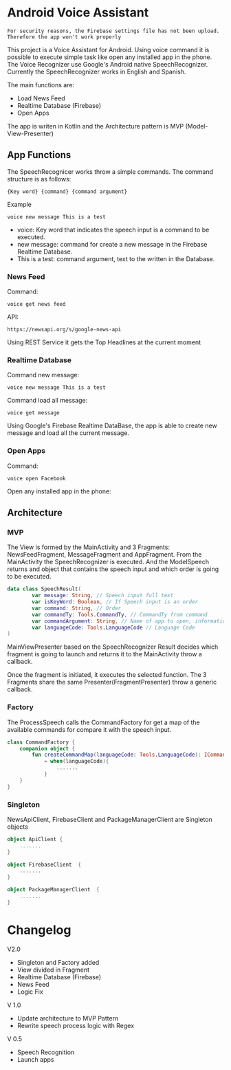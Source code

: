 # Android Voice Assistant

```
For security reasons, the Firebase settings file has not been upload. Therefore the app won't work properly
```

This project is a Voice Assistant for Android. Using voice command it is possible to execute simple task like open any installed app in the phone.
The Voice Recognizer use Google's Android native SpeechRecognizer.
Currently the SpeechRecognizer works in English and Spanish.

The main functions are:

- Load News Feed
- Realtime Database (Firebase)
- Open Apps

The app is writen in Kotlin and the Architecture pattern is MVP (Model-View-Presenter)

## App Functions
The SpeechRecognicer works throw a simple commands.
The command structure is as follows:

```
{Key word} {command} {command argument}
```

Example

```
voice new message This is a test
```
- voice: Key word that indicates the speech input is a command to be executed.
- new message: command for create a new message in the Firebase Realtime Database.
- This is a test: command argument, text to the written in the Database.

### News Feed
Command:

```
voice get news feed
```

API:

```
https://newsapi.org/s/google-news-api
```

Using REST Service it gets the Top Headlines at the current moment

### Realtime Database
Command new message:

```
voice new message This is a test
```

Command load all message:

```
voice get message
```

Using Google's Firebase Realtime DataBase, the app is able to create new message and load all the current message.

### Open Apps
Command:

```
voice open Facebook
```

Open any installed app in the phone:

## Architecture

### MVP
The View is formed by the MainActivity and 3 Fragments: NewsFeedFragment, MessageFragment and AppFragment.
From the MainActivity the SpeechRecognizer is executed. And the ModelSpeech returns and object that contains the speech input and which order is going to be executed.

```kotlin
data class SpeechResult(
        var message: String, // Speech input full text
        var isKeyWord: Boolean, // If Speech input is an order
        var command: String, // Order 
        var commandTy: Tools.CommandTy, // CommandTy from command
        var commandArgument: String, // Name of app to open, information to seach in internet
        var languageCode: Tools.LanguageCode // Language Code
)
```

MainViewPresenter based on the SpeechRecognizer Result decides which fragment is going to launch and returns it to the MainActivity throw a callback.

Once the fragment is initiated, it executes the selected function. The 3 Fragments share the same Presenter(FragmentPresenter) throw a generic callback.

### Factory
The ProcessSpeech calls the CommandFactory for get a map of the available commands for compare it with the speech input. 

```kotlin
class CommandFactory {
    companion object {
        fun createCommandMap(languageCode: Tools.LanguageCode): ICommandFactory
            = when(languageCode){
                .......
            }
    }
}
```

### Singleton
NewsApiClient, FirebaseClient and PackageManagerClient are Singleton objects

```kotlin
object ApiClient {
    .......
}
```

```kotlin
object FirebaseClient  {
    .......
}
```

```kotlin
object PackageManagerClient  {
    .......
}
```

# Changelog
V2.0
  - Singleton and Factory added
  - View divided in Fragment 
  - Realtime Database (Firebase)
  - News Feed
  - Logic Fix
  
V 1.0
  - Update architecture to MVP Pattern
  - Rewrite speech process logic with Regex

V 0.5
  - Speech Recognition
  - Launch apps

